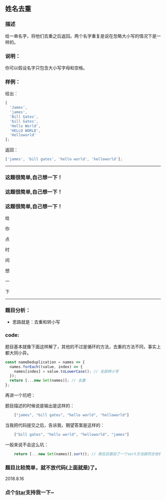 ## 姓名去重

### 描述

给一串名字，将他们去重之后返回。两个名字重复是说在忽略大小写的情况下是一样的。

### 说明：

你可以假设名字只包含大小写字母和空格。

### 样例：

给出：

```js
[
  'James',
  'james',
  'Bill Gates',
  'bill Gates',
  'Hello World',
  'HELLO WORLD',
  'Helloworld'
];
```

返回：

```js
['james', 'bill gates', 'hello world', 'helloworld'];
```

---

### 这题很简单,自己想一下！

### 这题很简单,自己想一下！

### 这题很简单,自己想一下！

给

你

点

时

间

想

一

下

---

### 题目分析：

- 思路就是：去重和转小写

### code:

题目基本就像下面这样解了，其他的不过是循环的方法，去重的方法不同，事实上都大同小异。

```js
const nameDeduplication = names => {
  names.forEach((value, index) => {
    names[index] = value.toLowerCase(); // 全部转小写
  });
  return [...new Set(names)]; // 去重
};
```

再讲一个坑吧：

题目描述的时候说是输出是这样的：

``` js
    ["james", "bill gates", "hello world", "helloworld"]
```

当我把代码提交之后，告诉我，期望答案是这样的：

``` js
    ["bill gates", "hello world", "helloworld", "james"]
```

一般来说不会这么坑：

``` js
    return [...new Set(names)].sort(); // 我在后面加了一个sort方法就符合他们的预期答案了。。
```

### 题目比较简单，就不放代码(上面就是)了。

2018.8.16
<!-- 特殊字符串：用于修改/删除markdown的结尾提示语-OBKoro1 -->
### 点个[Star](https://github.com/OBKoro1/Brush_algorithm)支持我一下~

<!-- '特殊字符串：用于删除编译后的issue组件-OBKoro1 -->
<!-- more -->
<comment-comment/>

